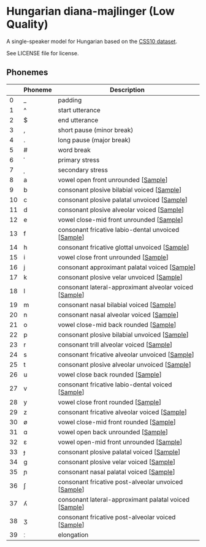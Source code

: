 # Hungarian diana-majlinger (Low Quality)

A single-speaker model for Hungarian based on the [CSS10 dataset](https://www.kaggle.com/bryanpark/hungarian-single-speaker-speech-dataset).

See LICENSE file for license.


## Phonemes

<table><thead><th>&nbsp;</th><th>Phoneme</th><th>Description</th></thead>
<tr>
<td> 0 </td>
<td> _ </td>
<td> padding </td>
</tr>
<tr>
<td> 1 </td>
<td> ^ </td>
<td> start utterance </td>
</tr>
<tr>
<td> 2 </td>
<td> $ </td>
<td> end utterance </td>
</tr>
<tr>
<td> 3 </td>
<td> , </td>
<td> short pause (minor break) </td>
</tr>
<tr>
<td> 4 </td>
<td> . </td>
<td> long pause (major break) </td>
</tr>
<tr>
<td> 5 </td>
<td> # </td>
<td> word break </td>
</tr>
<tr>
<td> 6 </td>
<td> ˈ </td>
<td> primary stress </td>
</tr>
<tr>
<td> 7 </td>
<td> ˌ </td>
<td> secondary stress </td>
</tr>
<tr>
<td> 8 </td>
<td> a </td>
<td> vowel open front unrounded [<a title="Audio sample for vowel open front unrounded " href="../../phonemes/open_front_unrounded_vowel.wav">Sample</a>] </td>
</tr>
<tr>
<td> 9 </td>
<td> b </td>
<td> consonant plosive bilabial voiced [<a title="Audio sample for consonant plosive bilabial voiced " href="../../phonemes/voiced_bilabial_plosive.wav">Sample</a>] </td>
</tr>
<tr>
<td> 10 </td>
<td> c </td>
<td> consonant plosive palatal unvoiced [<a title="Audio sample for consonant plosive palatal unvoiced " href="../../phonemes/voiceless_palatal_plosive.wav">Sample</a>] </td>
</tr>
<tr>
<td> 11 </td>
<td> d </td>
<td> consonant plosive alveolar voiced [<a title="Audio sample for consonant plosive alveolar voiced " href="../../phonemes/voiced_alveolar_plosive.wav">Sample</a>] </td>
</tr>
<tr>
<td> 12 </td>
<td> e </td>
<td> vowel close-mid front unrounded [<a title="Audio sample for vowel close-mid front unrounded " href="../../phonemes/close-mid_front_unrounded_vowel.wav">Sample</a>] </td>
</tr>
<tr>
<td> 13 </td>
<td> f </td>
<td> consonant fricative labio-dental unvoiced [<a title="Audio sample for consonant fricative labio-dental unvoiced " href="../../phonemes/voiceless_labiodental_fricative.wav">Sample</a>] </td>
</tr>
<tr>
<td> 14 </td>
<td> h </td>
<td> consonant fricative glottal unvoiced [<a title="Audio sample for consonant fricative glottal unvoiced " href="../../phonemes/voiceless_glottal_fricative.wav">Sample</a>] </td>
</tr>
<tr>
<td> 15 </td>
<td> i </td>
<td> vowel close front unrounded [<a title="Audio sample for vowel close front unrounded " href="../../phonemes/close_front_unrounded_vowel.wav">Sample</a>] </td>
</tr>
<tr>
<td> 16 </td>
<td> j </td>
<td> consonant approximant palatal voiced [<a title="Audio sample for consonant approximant palatal voiced " href="../../phonemes/palatal_approximant.wav">Sample</a>] </td>
</tr>
<tr>
<td> 17 </td>
<td> k </td>
<td> consonant plosive velar unvoiced [<a title="Audio sample for consonant plosive velar unvoiced " href="../../phonemes/voiceless_velar_plosive.wav">Sample</a>] </td>
</tr>
<tr>
<td> 18 </td>
<td> l </td>
<td> consonant lateral-approximant alveolar voiced [<a title="Audio sample for consonant lateral-approximant alveolar voiced " href="../../phonemes/alveolar_lateral_approximant.wav">Sample</a>] </td>
</tr>
<tr>
<td> 19 </td>
<td> m </td>
<td> consonant nasal bilabial voiced [<a title="Audio sample for consonant nasal bilabial voiced " href="../../phonemes/bilabial_nasal.wav">Sample</a>] </td>
</tr>
<tr>
<td> 20 </td>
<td> n </td>
<td> consonant nasal alveolar voiced [<a title="Audio sample for consonant nasal alveolar voiced " href="../../phonemes/alveolar_nasal.wav">Sample</a>] </td>
</tr>
<tr>
<td> 21 </td>
<td> o </td>
<td> vowel close-mid back rounded [<a title="Audio sample for vowel close-mid back rounded " href="../../phonemes/close-mid_back_rounded_vowel.wav">Sample</a>] </td>
</tr>
<tr>
<td> 22 </td>
<td> p </td>
<td> consonant plosive bilabial unvoiced [<a title="Audio sample for consonant plosive bilabial unvoiced " href="../../phonemes/voiceless_bilabial_plosive.wav">Sample</a>] </td>
</tr>
<tr>
<td> 23 </td>
<td> r </td>
<td> consonant trill alveolar voiced [<a title="Audio sample for consonant trill alveolar voiced " href="../../phonemes/alveolar_trill.wav">Sample</a>] </td>
</tr>
<tr>
<td> 24 </td>
<td> s </td>
<td> consonant fricative alveolar unvoiced [<a title="Audio sample for consonant fricative alveolar unvoiced " href="../../phonemes/voiceless_alveolar_fricative.wav">Sample</a>] </td>
</tr>
<tr>
<td> 25 </td>
<td> t </td>
<td> consonant plosive alveolar unvoiced [<a title="Audio sample for consonant plosive alveolar unvoiced " href="../../phonemes/voiceless_alveolar_plosive.wav">Sample</a>] </td>
</tr>
<tr>
<td> 26 </td>
<td> u </td>
<td> vowel close back rounded [<a title="Audio sample for vowel close back rounded " href="../../phonemes/close_back_rounded_vowel.wav">Sample</a>] </td>
</tr>
<tr>
<td> 27 </td>
<td> v </td>
<td> consonant fricative labio-dental voiced [<a title="Audio sample for consonant fricative labio-dental voiced " href="../../phonemes/voiced_labiodental_fricative.wav">Sample</a>] </td>
</tr>
<tr>
<td> 28 </td>
<td> y </td>
<td> vowel close front rounded [<a title="Audio sample for vowel close front rounded " href="../../phonemes/close_front_rounded_vowel.wav">Sample</a>] </td>
</tr>
<tr>
<td> 29 </td>
<td> z </td>
<td> consonant fricative alveolar voiced [<a title="Audio sample for consonant fricative alveolar voiced " href="../../phonemes/voiced_alveolar_fricative.wav">Sample</a>] </td>
</tr>
<tr>
<td> 30 </td>
<td> ø </td>
<td> vowel close-mid front rounded [<a title="Audio sample for vowel close-mid front rounded " href="../../phonemes/close-mid_front_rounded_vowel.wav">Sample</a>] </td>
</tr>
<tr>
<td> 31 </td>
<td> ɑ </td>
<td> vowel open back unrounded [<a title="Audio sample for vowel open back unrounded " href="../../phonemes/open_back_unrounded_vowel.wav">Sample</a>] </td>
</tr>
<tr>
<td> 32 </td>
<td> ɛ </td>
<td> vowel open-mid front unrounded [<a title="Audio sample for vowel open-mid front unrounded " href="../../phonemes/open-mid_front_unrounded_vowel.wav">Sample</a>] </td>
</tr>
<tr>
<td> 33 </td>
<td> ɟ </td>
<td> consonant plosive palatal voiced [<a title="Audio sample for consonant plosive palatal voiced " href="../../phonemes/voiced_palatal_plosive.wav">Sample</a>] </td>
</tr>
<tr>
<td> 34 </td>
<td> ɡ </td>
<td> consonant plosive velar voiced [<a title="Audio sample for consonant plosive velar voiced " href="../../phonemes/voiced_velar_plosive.wav">Sample</a>] </td>
</tr>
<tr>
<td> 35 </td>
<td> ɲ </td>
<td> consonant nasal palatal voiced [<a title="Audio sample for consonant nasal palatal voiced " href="../../phonemes/palatal_nasal.wav">Sample</a>] </td>
</tr>
<tr>
<td> 36 </td>
<td> ʃ </td>
<td> consonant fricative post-alveolar unvoiced [<a title="Audio sample for consonant fricative post-alveolar unvoiced " href="../../phonemes/voiceless_postalveolar_fricative.wav">Sample</a>] </td>
</tr>
<tr>
<td> 37 </td>
<td> ʎ </td>
<td> consonant lateral-approximant palatal voiced [<a title="Audio sample for consonant lateral-approximant palatal voiced " href="../../phonemes/palatal_lateral_approximant.wav">Sample</a>] </td>
</tr>
<tr>
<td> 38 </td>
<td> ʒ </td>
<td> consonant fricative post-alveolar voiced [<a title="Audio sample for consonant fricative post-alveolar voiced " href="../../phonemes/voiced_postalveolar_fricative.wav">Sample</a>] </td>
</tr>
<tr>
<td> 39 </td>
<td> ː </td>
<td> elongation </td>
</tr>
</table>
